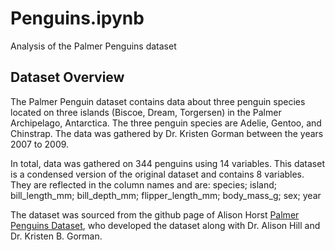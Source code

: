 # Penguins.ipynb   
Analysis of the Palmer Penguins dataset

## Dataset Overview
The Palmer Penguin dataset contains data about three penguin species located on three islands (Biscoe, Dream, Torgersen) in the Palmer Archipelago, Antarctica. The three penguin species are Adelie, Gentoo, and Chinstrap. The data was gathered by Dr. Kristen Gorman between the years 2007 to 2009.   

In total, data was gathered on 344 penguins using 14 variables. This dataset is a condensed version of the original dataset and contains 8 variables. They are reflected in the column names and are:
species; island; bill_length_mm; bill_depth_mm; flipper_length_mm; body_mass_g; sex; year   

The dataset was sourced from the github page of Alison Horst [Palmer Penguins Dataset](https://github.com/allisonhorst/palmerpenguins/blob/main/inst/extdata/penguins.csv), who developed the dataset along with Dr. Alison Hill and Dr. Kristen B. Gorman.

